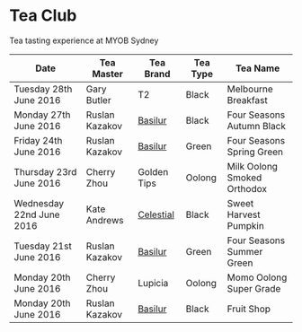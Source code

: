 # Tea Club 
Tea tasting experience at MYOB Sydney

| Date                     | Tea Master        | Tea Brand   | Tea Type | Tea Name                              |
|--------------------------|-------------------|-------------|----------|---------------------------------------|
| Tuesday 28th June 2016   | Gary Butler       | T2          | Black    | Melbourne Breakfast                   |
| Monday 27th June 2016    | Ruslan Kazakov    | [Basilur]   | Black    | Four Seasons Autumn Black             |
| Friday 24th June 2016    | Ruslan Kazakov    | [Basilur]   | Green    | Four Seasons Spring Green             |
| Thursday 23rd June 2016  | Cherry Zhou       | Golden Tips | Oolong   | Milk Oolong Smoked Orthodox           |
| Wednesday 22nd June 2016 | Kate Andrews      | [Celestial] | Black    | Sweet Harvest Pumpkin                 |
| Tuesday 21st June 2016   | Ruslan Kazakov    | [Basilur]   | Green    | Four Seasons Summer Green             |
| Monday 20th June 2016    | Cherry Zhou       | Lupicia     | Oolong   | Momo Oolong Super Grade               |
| Monday 20th June 2016    | Ruslan Kazakov    | [Basilur]   | Black    | Fruit Shop                            |

[Basilur]: http://www.basilurtea.com
[Celestial]: http://www.celestialseasonings.com
